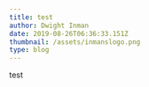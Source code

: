 ```yaml
---
title: test
author: Dwight Inman
date: 2019-08-26T06:36:33.151Z
thumbnail: /assets/inmanslogo.png
type: blog
---
```

test
